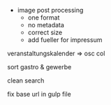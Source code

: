 - image post processing
  - one format
  - no metadata
  - correct size
  - add fueller for impressum

veranstaltungskalender => osc col

sort gastro & gewerbe

clean search

fix base url in gulp file
